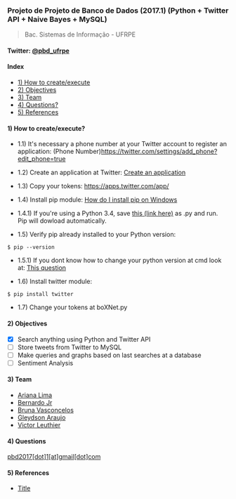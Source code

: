 ### Projeto de Projeto de Banco de Dados (2017.1) (Python + Twitter API + Naive Bayes + MySQL)
>Bac. Sistemas de Informação - UFRPE <br>
#### Twitter: [@pbd_ufrpe](https://twitter.com/pbd_ufrpe)

#### Index
  * [1) How to create/execute](https://github.com/leuthier/pbd_ufrpe#1-how-to-createexecute)
  * [2) Objectives](https://github.com/leuthier/pbd_ufrpe#2-objectives)
  * [3) Team](https://github.com/leuthier/pbd_ufrpe#3-team)
  * [4) Questions?](https://github.com/leuthier/pbd_ufrpe#4-questions)
  * [5) References](https://github.com/leuthier/pbd_ufrpe#5-references)
  

#### 1) How to create/execute?
* 1.1) It's necessary a phone number at your Twitter account to register an application: (Phone Number)https://twitter.com/settings/add_phone?edit_phone=true

* 1.2) Create an application at Twitter: [Create an application](https://apps.twitter.com/app/new)

* 1.3) Copy your tokens: https://apps.twitter.com/app/

* 1.4) Install pip module: [How do I install pip on Windows](http://www.stackoverflow.com/questions/4750806/how-do-i-install-pip-on-windows)
* 1.4.1) If you're using a Python 3.4, save [this (link here)](https://bootstrap.pypa.io/get-pip.py) as .py and run. Pip will dowload automatically.

* 1.5) Verify pip already installed to your Python version:
```
$ pip --version
``` 
* 1.5.1) If you dont know how to change your python version at cmd look at: [This question](http://stackoverflow.com/questions/18058389/how-to-switch-between-python-2-7-to-python-3-from-command-line)

* 1.6) Install twitter module:
```
$ pip install twitter
``` 
* 1.7) Change your tokens at boXNet.py

#### 2) Objectives
- [x] Search anything using Python and Twitter API
- [ ] Store tweets from Twitter to MySQL
- [ ] Make queries and graphs based on last searches at a database
- [ ] Sentiment Analysis

#### 3) Team
- [Ariana Lima](https://github.com/arianalima)<br>
- [Bernardo Jr](https://github.com/bernardojr123)<br>
- [Bruna Vasconcelos](https://github.com/brunapvasconcelos)<br>
- [Gleydson Araujo](https://github.com/gleydsonageu)<br>
- [Victor Leuthier](https://github.com/leuthier)<br>

#### 4) Questions
[pbd2017[dot]1[at]gmail[dot]com](mailto:pbd2017.1@gmail.com)

#### 5) References
  * [Title](https://www.google.com/)
